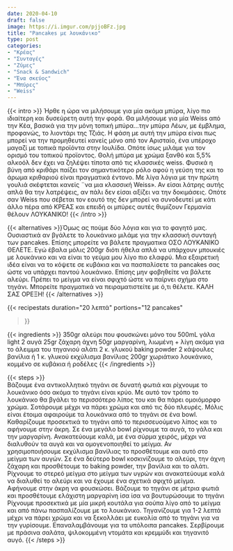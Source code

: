 ```yaml
---
date: 2020-04-10
draft: false
image: https://i.imgur.com/pjjoBFz.jpg
title: "Pancakes με λουκάνικο"
type: post
categories:
- "Κρέας"
- "Συνταγές"
- "Ζύμες"
- "Snack & Sandwich"
- "Ένα σκεύος"
- "Μπύρες"
- "Weiss"
---
```


{{< intro >}}
Ήρθε η ώρα να μιλήσουμε για μία ακόμα μπύρα, λίγο πιο ιδιαίτερη και δυσεύρετη αυτή την φορά. Θα μιλήσουμε για μία Weiss από την Κέα, βασικά για την μόνη τοπική μπύρα…την μπύρα Λέων, με έμβλημα, προφανώς, το λιοντάρι της Τζιάς. Η φάση με αυτή την μπύρα είναι πως μπορεί να την προμηθευτεί κανείς μόνο από τον Αρισταίο, ένα υπέροχο μαγαζί με τοπικά προϊόντα στην Ιουλίδα. Οπότε ίσως μιλάμε για τον ορισμό του τοπικού προϊοντος. Θολή μπύρα με χρώμα ξανθό και 5,5% αλκοόλ δεν έχει να ζηλέψει τίποτα από τις κλασσικές weiss. Φυσικά η βύνη από κριθάρι παίζει τον σημαντικότερο ρόλο αφού η γεύση της και το άρωμα κριθαριού είναι πραγματικά έντονο. Με λίγα λόγια με την πρώτη γουλιά σκέφτεται κανείς ¨να μια κλασσική Weiss». Αν είσαι λάτρης αυτής απλά θα την λατρέψεις, αν πάλι δεν είσαι αξίζει να την δοκιμάσεις. Οπότε σαν Weiss που σέβεται τον εαυτό της δεν μπορεί να συνοδευτεί με κάτι άλλο πέρα από ΚΡΕΑΣ και επειδή οι μπύρες αυτές θυμίζουν Γερμανία θέλουν ΛΟΥΚΑΝΙΚΟ!
{{< /intro >}}

{{< alternatives >}}Όμως ας πούμε δύο λόγια και για το φαγητό μας. Ουσιαστικά αν βγάλετε το λουκάνικο μιλάμε για την κλασσική συνταγή των pancakes. Επίσης μπορείτε να βάλετε πραγματικα ΟΣΟ ΛΟΥΚΑΝΙΚΟ ΘΕΛΕΤΕ. Εγώ έβαλα μόλις 200gr διότι ήθελα απλά να υπάρχουν μπουκιές με λουκάνικο και να είναι το γεύμα μου λίγο πιο ελαφρύ. Μια εξαιρετική ιδέα είναι να το κόψετε σε κυβάκια και να πασπαλίσετε τα pancakes σας ώστε να υπάρχει παντού λουκάνικο. Επίσης μην φοβηθείτε να βάλετε αλεύρι. Πρέπει το μείγμα να είναι σφιχτό ώστε να παίρνει σχήμα στο τηγάνι. Μπορείτε πραγματικά να πειραματιστείτε με ό,τι θέλετε. ΚΑΛΗ ΣΑΣ ΟΡΕΞΗ!
{{< /alternatives >}}

{{< recipestats 
    duration="20 λεπτά"
    portions="12 pancakes"
>}}

{{< ingredients >}} 
350gr αλεύρι που φουσκώνει μόνο του
500mL γάλα light
2 αυγά
25gr ζάχαρη άχνη
50gr μαργαρίνη, λιωμένη + λίγη ακόμα για το άλειμμα του τηγανιού
αλάτι
2 κ. γλυκού baking powder
2 κάψουλες βανίλια ή 1 κ. γλυκού εκχύλισμα βανίλιας
200gr χωριάτικο λουκάνικο, κομμένο σε κυβάκια ή ροδέλες
{{< /ingredients >}}

{{< steps >}}  
Βάζουμε ένα αντικολλητικό τηγάνι σε δυνατή φωτιά και ρίχνουμε το λουκάνικο όσο ακόμα το τηγάνι είναι κρύο. Με αυτό τον τρόπο το λουκάνικο θα βγάλει το περισσότερο λίπος του και θα πάρει ομοιόμορφο χρώμα. Σοτάρουμε μέχρι να πάρει χρώμα και από τις δύο πλευρές.
Μόλις είναι έτοιμα αφαιρούμε τα λουκάνικα από το τηγάνι σε ένα bowl. Καθαρίζουμε προσεκτικά το τηγάνι από το περισσευούμενο λίπος και το αφήνουμε στην άκρη.
Σε ένα μεγάλο bowl ρίχνουμε τα αυγά, το γάλα και την μαργαρίνη. Ανακατεύουμε καλά, με ένα σύρμα χειρός, μέχρι να διαλυθούν τα αυγά και να ομογενοποιηθεί το μείγμα. Αν χρησιμοποιήσουμε εκχύλισμα βανίλιας το προσθέτουμε και αυτό στο μείγμα των αυγών.
Σε ένα δεύτερο bowl κοσκινίζουμε το αλεύρι, την άχνη ζάχαρη και προσθέτουμε το baking powder, την βανίλια και το αλάτι.
Ρίχνουμε το στερεό μείγμα στο μείγμα των υγρών και ανακατεύουμε καλά να διαλυθεί το αλεύρι και να έχουμε ένα σχετικά σφιχτό μείγμα. Αφήνουμε στην άκρη να φουσκώσει.
Βάζουμε το τηγάνι σε μέτρια φωτιά και προσθέτουμε ελάχιστη μαργαρίνη ίσα ίσα να βουτυρώσουμε το τηγάνι
Ρίχνουμε προσεκτικά με μία μικρή κουτάλα για σούπα λίγο από το μείγμα και από πάνω πασπαλίζουμε με το λουκάνικο.
Τηγανίζουμε για 1-2 λεπτά μέχρι να πάρει χρώμα και να ξεκολλάει με ευκολία από το τηγάνι για να την γυρίσουμε.
Επαναλαμβάνουμε για τα υπόλοιπα pancakes.
Σερβίρουμε με πράσινα σαλάτα, ψιλοκομμένη ντομάτα και κρεμμύδι και τηγανιτό αυγό.
{{< /steps >}}